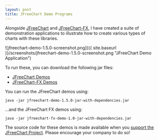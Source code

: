 ```yaml
---
layout: post
title: JFreeChart Demo Programs
---
```

Alongside [JFreeChart](https://github.com/jfree/jfreechart) and [JFreeChart-FX](https://github.com/jfree/jfreechart-fx), I have created a suite of demonstration applications to illustrate how to create various types of charts with these libraries.  

![jfreechart-demo-1.5.0-screenshot.png]({{ site.baseurl }}/screenshots/jfreechart-demo-1.5.0-screenshot.png "JFreeChart Demo Application")

To run these, you can download the following jar files:

* [JFreeChart Demos](https://s3-us-west-2.amazonaws.com/jfree-demos/jfreechart-demo-1.5.0-jar-with-dependencies.jar)
* [JFreeChart-FX Demos](https://s3-us-west-2.amazonaws.com/jfree-demos/jfreechart-fx-demo-1.0-jar-with-dependencies.jar)

You can run the JFreeChart demos using:

`java -jar jfreechart-demo-1.5.0-jar-with-dependencies.jar`

...and the JFreeChart FX demos using:

`java -jar jfreechart-fx-demo-1.0-jar-with-dependencies.jar`

The source code for these demos is made available when you [support the JFreeChart Project](http://www.jfree.org/jfreechart/devguide.html). Please encourage your company to do so!
